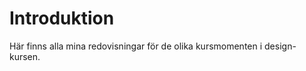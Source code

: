 Introduktion
===============================

Här finns alla mina redovisningar för de olika kursmomenten i design-kursen.
